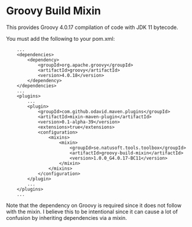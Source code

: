 # Groovy Build Mixin

This provides Groovy 4.0.17 compilation of code with JDK 11 bytecode.

You must add the following to your pom.xml:

        ...
        <dependencies>
            <dependency>
                <groupId>org.apache.groovy</groupId>
                <artifactId>groovy</artifactId>
                <version>4.0.18</version>
            </dependency>
        </dependencies>
        ...
        <plugins>
            ...
            <plugin>
                <groupId>com.github.odavid.maven.plugins</groupId>
                <artifactId>mixin-maven-plugin</artifactId>
                <version>0.1-alpha-39</version>
                <extensions>true</extensions>
                <configuration>
                    <mixins>
                        <mixin>
                            <groupId>se.natusoft.tools.toolbox</groupId>
                            <artifactId>groovy-build-mixin</artifactId>
                            <version>1.0.0_G4.0.17-BC11</version>
                        </mixin>
                    </mixins>
                </configuration>
            </plugin>
            ...
        </plugins>
        ...

Note that the dependency on Groovy is required since it does not follow with the mixin. I believe this
to be intentional since it can cause a lot of confusion by inheriting dependencies via a mixin.
